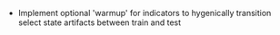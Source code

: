- Implement optional 'warmup' for indicators to hygenically transition select state artifacts between train and test
